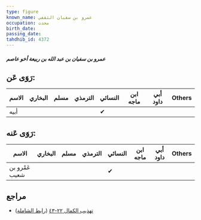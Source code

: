 ```yaml
---
type: figure
known_name: عمرو بن سفيان الثقفي
occupation: محدث
birth_date:
passing_date:
tahdhib_id: 4372
---
```

##### عمرو بن سفيان بن عبد الله بن ربيعة أخو عاصم

## رَوَى عَن:
| الاسم | البخاري | مسلم | الترمذي | النسائي | ابن ماجه | أبي داود | Others |
| ----- | ------- | ---- | ------- | ------- | -------- | -------- | ------ |
| أبيه  |         |      |         | ✔       |          |          |        |
## رَوَى عَنه:
| الاسم          | البخاري | مسلم | الترمذي | النسائي | ابن ماجه | أبي داود | Others |
| -------------- | ------- | ---- | ------- | ------- | -------- | -------- | ------ |
| عَمْرو بن شعيب |         |      |         | ✔       |          |          |        |
## مراجع
- [تهذيب الكمال ٢٢-٤٣](obsidian://open?vault=Tahdhib-al-Kamal&file=Figures/٤٣٧٢-عمرو%20بن%20سفيان%20بن%20عبد%20الله%20بن%20ربيعة%20أخو%20عاصم) ([رابط الشاملة](https://shamela.ws/book/3722/11296))